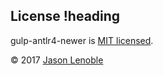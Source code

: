 ## License !heading

gulp-antlr4-newer is [MIT licensed](./LICENSE).

© 2017 [Jason Lenoble](mailto:jason.lenoble@gmail.com)
